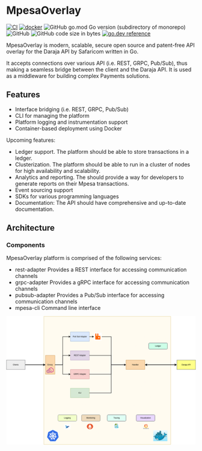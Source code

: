 # MpesaOverlay

[![CI](https://github.com/0x6flab/mpesaoverlay/actions/workflows/ci.yaml/badge.svg?branch=main)](https://github.com/0x6flab/mpesaoverlay/actions/workflows/ci.yaml)
[![docker](https://github.com/0x6flab/mpesaoverlay/actions/workflows/docker.yaml/badge.svg)](https://github.com/0x6flab/mpesaoverlay/actions/workflows/docker.yaml)
![GitHub go.mod Go version (subdirectory of monorepo)](https://img.shields.io/github/go-mod/go-version/0x6flab/mpesaoverlay)
![GitHub](https://img.shields.io/github/license/0x6flab/mpesaoverlay)
![GitHub code size in bytes](https://img.shields.io/github/languages/code-size/0x6flab/mpesaoverlay)
[![go.dev reference](https://img.shields.io/badge/go.dev-reference-007d9c?logo=go&logoColor=white&style=flat-square)](https://pkg.go.dev/github.com/0x6flab/mpesaoverlay)

MpesaOverlay is modern, scalable, secure open source and patent-free API overlay for the Daraja API by Safaricom written in Go.

It accepts connections over various API (i.e. REST, GRPC, Pub/Sub), thus making a seamless bridge between the client and the Daraja API. It is used as a middleware for building complex Payments solutions.

## Features

- Interface bridging (i.e. REST, GRPC, Pub/Sub)
- CLI for managing the platform
- Platform logging and instrumentation support
- Container-based deployment using Docker

Upcoming features:

- Ledger support. The platform should be able to store transactions in a ledger.
- Clusterization. The platform should be able to run in a cluster of nodes for high availability and scalability.
- Analytics and reporting. The should provide a way for developers to generate reports on their Mpesa transactions.
- Event sourcing support
- SDKs for various programming languages
- Documentation: The API should have comprehensive and up-to-date documentation.

## Architecture

### Components

MpesaOverlay platform is comprised of the following services:

- rest-adapter Provides a REST interface for accessing communication channels
- grpc-adapter Provides a gRPC interface for accessing communication channels
- pubsub-adapter Provides a Pub/Sub interface for accessing communication channels
- mpesa-cli Command line interface

![Mpesa Overlay Architecture](assets/architecture.png)
